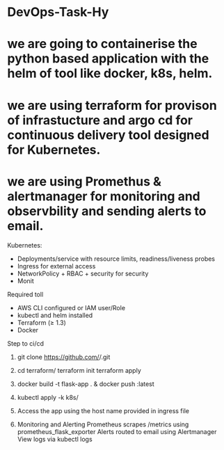 # DevOps-Task-Hy


# we are going to containerise the python based application with the helm of tool like docker, k8s, helm. 
# we are using terraform for provison of infrastucture and argo cd for continuous delivery tool designed for Kubernetes.
# we are using Promethus & alertmanager for monitoring and observbility and sending alerts to email.

Kubernetes:
  - Deployments/service with resource limits, readiness/liveness probes
  - Ingress for external access
  - NetworkPolicy + RBAC + security  for security
  - Monit

Required toll

- AWS CLI configured or IAM user/Role
- kubectl and helm installed
- Terraform (≥ 1.3)
- Docker

Step to ci/cd

1. git clone https://github.com/<your-username>/<repo-name>.git
2. cd terraform/
terraform init
terraform apply

3. docker build -t flask-app . & docker push <ecr-url>:latest
4. kubectl apply -k k8s/
5.  Access the app using the host name provided in ingress file
6.  Monitoring and Alerting
   Prometheus scrapes /metrics using prometheus_flask_exporter
   Alerts routed to email using Alertmanager
   View logs via kubectl logs




